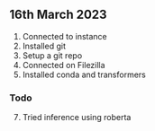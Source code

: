 ## 16th March 2023
1. Connected to instance
2. Installed git
3. Setup a git repo
4. Connected on Filezilla
5. Installed conda and transformers

### Todo
7. Tried inference using roberta
